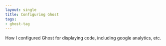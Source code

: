 ```yaml
---
layout: single
title: Configuring Ghost
tags:
- ghost-tag
---
```


How I configured Ghost for displaying code, including google analytics, etc.

